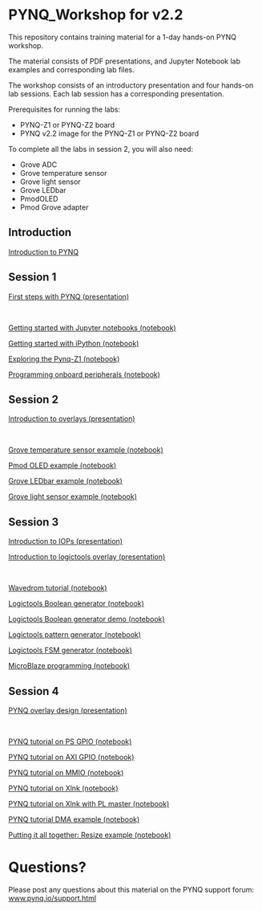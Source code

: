 # PYNQ_Workshop for v2.2

This repository contains training material for a 1-day hands-on PYNQ workshop. 

The material consists of PDF presentations, and Jupyter Notebook lab examples and corresponding lab files. 

The workshop consists of an introductory presentation and four hands-on lab sessions. Each lab session has a corresponding presentation. 


Prerequisites for running the labs:

* PYNQ-Z1 or PYNQ-Z2 board
* PYNQ v2.2 image for the PYNQ-Z1 or PYNQ-Z2 board

To complete all the labs in session 2, you will also need:

* Grove ADC
* Grove temperature sensor
* Grove light sensor
* Grove LEDbar
* PmodOLED
* Pmod Grove adapter

## Introduction

<a href="01_PYNQ_Workshop_introduction.pdf">Introduction to PYNQ<a/>

## Session 1

<a href="Session_1/PYNQ_Workshop_First_steps.pdf">First steps with PYNQ (presentation)<a/>

<br>

<a href="Session_1/1_getting_started_with_Jupyter_Notebooks.ipynb">Getting started with Jupyter notebooks (notebook)</a>

<a href="Session_1/2_getting_started_with_IPython.ipynb">Getting started with iPython (notebook)</a>

<a href="Session_1/3_Exploring_the_board.ipynb">Exploring the Pynq-Z1 (notebook)</a>

<a href="Session_1/4_Programming_onboard_peripherals.ipynb">Programming onboard peripherals (notebook)</a>

## Session 2

<a href="Session_2/PYNQ_Workshop_Introduction_To_Overlays.pdf">Introduction to overlays (presentation)<a/>

<br>


<a href="Session_2/1_pmod_grove_tmp.ipynb">Grove temperature sensor example (notebook)</a>

<a href="Session_2/2_pmod_oled_example.ipynb">Pmod OLED example (notebook)</a>

<a href="Session_2/3_pmod_grove_ledbar.ipynb">Grove LEDbar example (notebook)</a>

<a href="Session_2/4_pmod_grove_light.ipynb">Grove light sensor example (notebook)</a>

## Session 3

<a href="Session_3/PYNQ_Workshop_IOPs.pdf">Introduction to IOPs (presentation)<a/>

<a href="Session_3/PYNQ_Workshop_logictools.pdf">Introduction to logictools overlay (presentation)<a/>

<br>

<a href="Session_3/1_wavedrom_tutorial.ipynb">Wavedrom tutorial (notebook)</a>

<a href="Session_3/2_boolean_generator.ipynb">Logictools Boolean generator (notebook)</a>

<a href="Session_3/2a_boolean_generator_gui.ipynb">Logictools Boolean generator demo (notebook)</a>

<a href="Session_3/3_pattern_generator.ipynb">Logictools pattern generator (notebook)</a>

<a href="Session_3/4_fsm_generator.ipynb">Logictools FSM generator (notebook)</a>

<a href="Session_3/5_microblaze_programming.ipynb">MicroBlaze programming (notebook)</a>

## Session 4

<a href="Session_4/PYNQ_Workshop_overlay_design_methodology.pdf">PYNQ overlay design (presentation)<a/>

<br>


<a href="Session_4/1_ps_gpio.ipynb">PYNQ tutorial on PS GPIO (notebook)</a>

<a href="Session_4/2_axi_gpio.ipynb">PYNQ tutorial on AXI GPIO (notebook)</a>

<a href="Session_4/3_mmio.ipynb">PYNQ tutorial on MMIO (notebook)</a>

<a href="Session_4/4_basic_xlnk_example.ipynb">PYNQ tutorial on Xlnk (notebook)</a>

<a href="Session_4/5_xlnk_with_pl_master_example.ipynb">PYNQ tutorial on Xlnk with PL master (notebook)</a>

<a href="Session_4/6_pynqtutorial_dma_updated.ipynb">PYNQ tutorial DMA example (notebook)</a>

<a href="Session_4/resize.ipynb">Putting it all together: Resize example (notebook)</a>

# Questions?

Please post any questions about this material on the PYNQ support forum: www.pynq.io/support.html